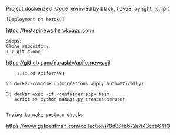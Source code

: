 Project dockerized.
Code reviewed by black, flake8, pyright. :shipit:

```
[Deployment on heroku]
```
https://testapinews.herokuapp.com/
```
Steps:
Clone repository:
1 : git clone 
```
https://github.com/Yurasblv/apifornews.git
```
    1.1: cd apifornews

2: docker-compose up(migrations apply automatically)

3: docker exec -it <container:app> bash
   script >> python manage.py createsuperuser
   
```

```
Trying to make postman checks 
```
https://www.getpostman.com/collections/8d861b672e443ccb6410
